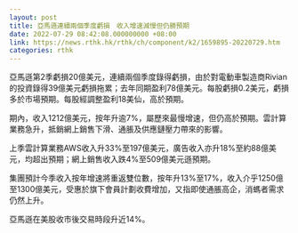 ```yaml
---
layout: post
title: 亞馬遜連續兩個季度虧損　收入增速減慢但仍勝預期
date: 2022-07-29 08:42:08.000000000 +08:00
link: https://news.rthk.hk/rthk/ch/component/k2/1659895-20220729.htm
categories: rthk
---
```


亞馬遜第2季虧損20億美元，連續兩個季度錄得虧損，由於對電動車製造商Rivian的投資錄得39億美元虧損拖累；去年同期盈利78億美元。每股虧損0.2美元，虧損多於市場預期。每股經調整盈利18美仙，高於預期。

期內，收入1212億美元，按年升逾7%，屬歷來最慢增速，但仍高於預期。雲計算業務急升，抵銷網上銷售下滑、通脹及供應鏈壓力帶來的影響。

上季雲計算業務AWS收入升33%至197億美元，廣告收入亦升18%至約88億美元，均超出預期；網上銷售收入跌4%至509億美元遜預期。

集團預計今季收入按年增速將重返雙位數，按年升13%至17%，收入介乎1250億至1300億美元，受惠於旗下會員計劃收費增加，又指即使通脹高企，消螞者需求仍然上升。

亞馬遜在美股收市後交易時段升近14%。
